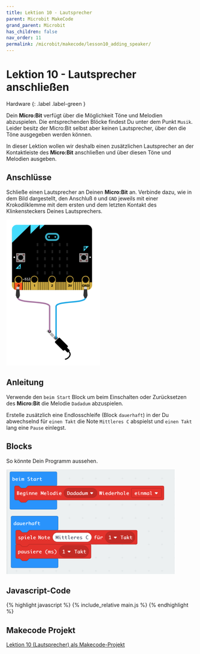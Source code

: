 ```yaml
---
title: Lektion 10 - Lautsprecher
parent: Microbit MakeCode
grand_parent: Microbit
has_children: false
nav_order: 11
permalink: /microbit/makecode/lesson10_adding_speaker/
---
```


# Lektion 10 - Lautsprecher anschließen 

Hardware
{: .label .label-green }

Dein __Micro:Bit__ verfügt über die Möglichkeit Töne und Melodien abzuspielen. Die entsprechenden Blöcke findest Du unter dem Punkt `Musik`. Leider besitz der Micro:Bit selbst aber keinen Lautsprecher, über den die Töne ausgegeben werden können.

In dieser Lektion wollen wir deshalb einen zusätzlichen Lautsprecher an der Kontaktleiste des __Micro:Bit__ anschließen und über diesen Töne und Melodien ausgeben.

## Anschlüsse

Schließe einen Lautsprecher an Deinen __Micro:Bit__ an. Verbinde dazu, wie in dem Bild dargestellt, den Anschluß `0` und `GND` jeweils mit einer Krokodilklemme mit dem ersten und dem letzten Kontakt des Klinkensteckers Deines Lautsprechers.

<img src="./wiring.png" width="250px"/>

## Anleitung

Verwende den `beim Start` Block um beim Einschalten oder Zurücksetzen des __Micro:Bit__ die Melodie `Dadadum` abzuspielen.

Erstelle zusätzlich eine Endlosschleife (Block `dauerhaft`) in der Du abwechselnd für `einen Takt` die Note  `Mittleres C` abspielst und `einen Takt` lang eine `Pause` einlegst.

## Blocks

So könnte Dein Programm aussehen.

<img src="./screenshot.png" width="450px"/>

## Javascript-Code

{% highlight javascript %}
    {% include_relative main.js %}
{% endhighlight %}

## Makecode Projekt

[Lektion 10 (Lautsprecher) als Makecode-Projekt](https://makecode.microbit.org/#pub:_gMVR0cTtb8Rx)